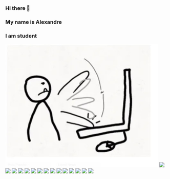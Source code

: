 ### Hi there 👋

### My name is Alexandre
### I am student 

<img src="/img/DevStudent.jpg">

<img width="50" src="https://cdn.jsdelivr.net/gh/devicons/devicon/icons/vscode/vscode-original.svg" />

<img width="50" src="https://cdn.jsdelivr.net/gh/devicons/devicon/icons/react/react-original-wordmark.svg" />

<img width="50" src="https://cdn.jsdelivr.net/gh/devicons/devicon/icons/npm/npm-original-wordmark.svg" />

<img width="50" src="https://cdn.jsdelivr.net/gh/devicons/devicon/icons/msdos/msdos-original.svg" />

<img width="50" src="https://cdn.jsdelivr.net/gh/devicons/devicon/icons/markdown/markdown-original.svg" />

<img width="50" src="https://cdn.jsdelivr.net/gh/devicons/devicon/icons/java/java-original-wordmark.svg" />

<img width="50" src="https://cdn.jsdelivr.net/gh/devicons/devicon/icons/intellij/intellij-original-wordmark.svg" />

<img width="50" src="https://cdn.jsdelivr.net/gh/devicons/devicon/icons/html5/html5-original-wordmark.svg" />

<img width="50" src="https://cdn.jsdelivr.net/gh/devicons/devicon/icons/github/github-original-wordmark.svg" />

<img width="50" src="https://cdn.jsdelivr.net/gh/devicons/devicon/icons/flutter/flutter-original.svg" />

<img width="50" src="https://cdn.jsdelivr.net/gh/devicons/devicon/icons/css3/css3-original-wordmark.svg" />

<img width="50" src="https://cdn.jsdelivr.net/gh/devicons/devicon/icons/bootstrap/bootstrap-original-wordmark.svg" />

<img width="50" src="https://cdn.jsdelivr.net/gh/devicons/devicon/icons/androidstudio/androidstudio-original-wordmark.svg" />

<img width="50" src="https://cdn.jsdelivr.net/gh/devicons/devicon/icons/dart/dart-original-wordmark.svg" />

<img width="50" src="https://cdn.jsdelivr.net/gh/devicons/devicon/icons/php/php-plain.svg" />
          

          
          
          
          
          
          
          
          
          
          
          
          
          

<!--
**alexandreheigi/alexandreheigi** is a ✨ _special_ ✨ repository because its `README.md` (this file) appears on your GitHub profile.

Here are some ideas to get you started:

- 🔭 I’m currently working on ...
- 🌱 I’m currently learning ...
- 👯 I’m looking to collaborate on ...
- 🤔 I’m looking for help with ...
- 💬 Ask me about ...
- 📫 How to reach me: ...
- 😄 Pronouns: ...
- ⚡ Fun fact: ...
-->
